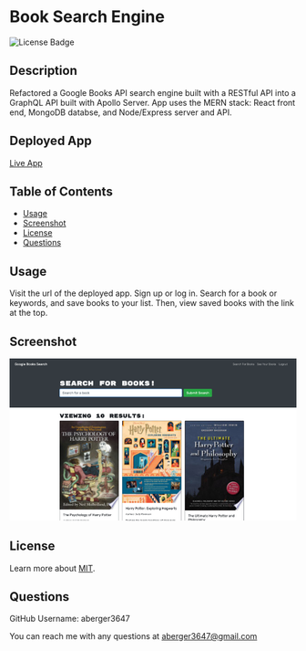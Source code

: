 
# Book Search Engine

![License Badge](https://img.shields.io/badge/license-MIT-blue)

## Description
Refactored a Google Books API search engine built with a RESTful API into a GraphQL API built with Apollo Server. App uses the MERN stack: React front end, MongoDB databse, and Node/Express server and API. 

## Deployed App
[Live App](https://murmuring-stream-95769.herokuapp.com/)

## Table of Contents
- [Usage](#usage)
- [Screenshot](#screenshot)
- [License](#license)
- [Questions](#questions)
  
## Usage
Visit the url of the deployed app. Sign up or log in. Search for a book or keywords, and save books to your list. Then, view saved books with the link at the top.
  
## Screenshot
<img src='booksearch.png' width='600'>

## License
Learn more about [MIT](https://choosealicense.com/licenses/mit/).
  
## Questions
GitHub Username: aberger3647

You can reach me with any questions at aberger3647@gmail.com
